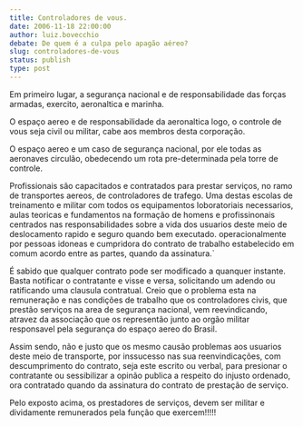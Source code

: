 ```yaml
---
title: Controladores de vous.
date: 2006-11-18 22:00:00
author: luiz.bovecchio
debate: De quem é a culpa pelo apagão aéreo?
slug: controladores-de-vous
status: publish 
type: post
---
```


Em primeiro lugar, a segurança nacional e de responsabilidade das forças armadas, exercito, aeronaltica e marinha.  

O espaço aereo e de responsabilidade da aeronaltica logo, o controle de vous seja civil ou militar, cabe aos membros desta corporação.  

O espaço aereo e um caso de segurança nacional, por ele todas as aeronaves circulão, obedecendo um rota pre-determinada pela torre de controle.  

Profissionais são capacitados e contratados para prestar serviços, no ramo de transportes aereos, de controladores de trafego. Uma destas escolas de treinamento e militar com todos os equipamentos loboratoriais necessarios, aulas teoricas e fundamentos na formação de homens e profissinonais centrados nas responsabilidades sobre a vida dos usuarios deste meio de deslocamento rapido e seguro quando bem executado. operacionalmente por pessoas idoneas e cumpridora do contrato de trabalho estabelecido em comum acordo entre as partes, quando da assinatura.`  

É sabido que qualquer contrato pode ser modificado a quanquer instante. Basta notificar o contratante e visse e versa, solicitando um adendo ou ratificando uma clausula contratual. Creio que o problema esta na remuneração e nas condições de trabalho que os controladores civis, que prestão serviços na area de segurança nacional, vem reevindicando, atravez da associação que os representão junto ao orgão militar responsavel pela segurança do espaço aereo do Brasil.  

Assim sendo, não e justo que os mesmo causão problemas aos usuarios deste meio de transporte, por inssucesso nas sua reenvindicações, com descumprimento do contrato, seja este escrito ou verbal, para presionar o contratante ou sessibilizar a opinão publica a respeito do injusto ordenado, ora contratado quando da assinatura do contrato de prestação de serviço.  

Pelo exposto acima, os prestadores de serviços, devem ser militar e dividamente remunerados pela função que exercem!!!!!
